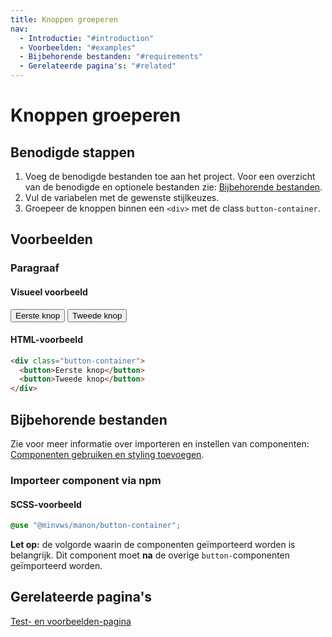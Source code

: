 ```yaml
---
title: Knoppen groeperen
nav:
  - Introductie: "#introduction"
  - Voorbeelden: "#examples"
  - Bijbehorende bestanden: "#requirements"
  - Gerelateerde pagina's: "#related"
---
```


<h1 id="introduction">Knoppen groeperen</h1>

## Benodigde stappen

1.  Voeg de benodigde bestanden toe aan het project. Voor een overzicht van de benodigde en optionele bestanden zie: [Bijbehorende bestanden](#requirements).
2.  Vul de variabelen met de gewenste stijlkeuzes.
3.  Groepeer de knoppen binnen een `<div>` met de class `button-container`.

<h2 id="examples">Voorbeelden</h2>

### Paragraaf

#### Visueel voorbeeld

<div class="button-container">
  <button>Eerste knop</button>
  <button>Tweede knop</button>
</div>

#### HTML-voorbeeld

```html
<div class="button-container">
  <button>Eerste knop</button>
  <button>Tweede knop</button>
</div>
```

<h2 id="requirements">Bijbehorende bestanden</h2>

Zie voor meer informatie over importeren en instellen van componenten: [Componenten gebruiken en styling toevoegen](/documentation/import-styling).

### Importeer component via npm

#### SCSS-voorbeeld

```scss
@use "@minvws/manon/button-container";
```

**Let op:** de volgorde waarin de componenten geïmporteerd worden is belangrijk. Dit component moet **na** de overige `button-`componenten geïmporteerd worden.

<h2 id="related">Gerelateerde pagina's</h2>

[Test- en voorbeelden-pagina](/components/button-container-test)
